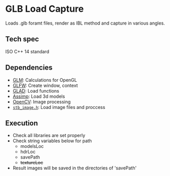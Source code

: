 # GLB Load Capture
Loads .glb foramt files, render as IBL method and capture in various angles.
## Tech spec
ISO C++ 14 standard
## Dependencies
- [GLM](https://github.com/g-truc/glm): Calculations for OpenGL
- [GLFW](https://glfw.org/): Create window, context
- [GLAD](https://glad.dav1d.de/): Load functions
- [Assimp](https://assimp.org/): Load 3d models
- [OpenCV](https://opencv.org/releases/): Image processing
- [`stb_image.h`](https://github.com/nothings/stb): Load image files and proccess
## Execution
- Check all libraries are set properly
- Check string variables below for path
  - modelsLoc
  - hdrLoc
  - savePath
  - ~~textureLoc~~
- Result images will be saved in the directories of 'savePath'
